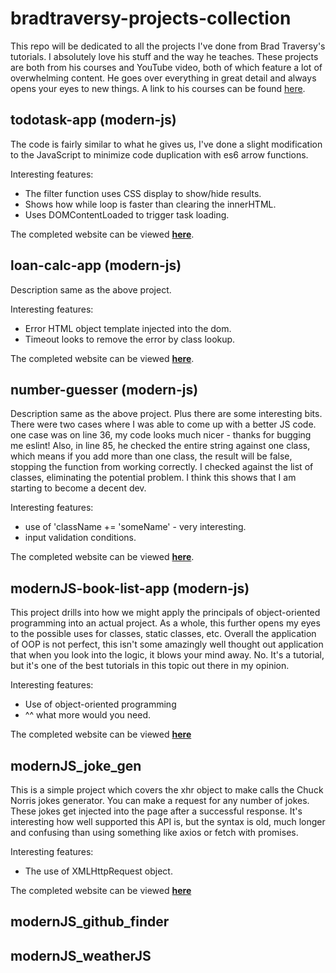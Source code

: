 # bradtraversy-projects-collection

This repo will be dedicated to all the projects I've done from Brad Traversy's tutorials. I absolutely love his stuff and the way he teaches. These projects are both from his courses and YouTube video, both of which feature a lot of overwhelming content. He goes over everything in great detail and always opens your eyes to new things. A link to his courses can be found [here](https://www.udemy.com/user/brad-traversy/).

## todotask-app (modern-js)

The code is fairly similar to what he gives us, I've done a slight modification to the JavaScript to minimize code duplication with es6 arrow functions.

Interesting features:

- The filter function uses CSS display to show/hide results.
- Shows how while loop is faster than clearing the innerHTML.
- Uses DOMContentLoaded to trigger task loading.

The completed website can be viewed **[here](https://w3althambition.github.io/bradtraversy-projects-collection/modernJS-todotask-app/index.html)**.

## loan-calc-app (modern-js)

Description same as the above project.

Interesting features:

- Error HTML object template injected into the dom.
- Timeout looks to remove the error by class lookup.

The completed website can be viewed **[here](https://w3althambition.github.io/bradtraversy-projects-collection/modernJS-loan-calc-app/index.html)**.

## number-guesser (modern-js)

Description same as the above project. Plus there are some interesting bits. There were two cases where I was able to come up with a better JS code. one case was on line 36, my code looks much nicer - thanks for bugging me eslint! Also, in line 85, he checked the entire string against one class, which means if you add more than one class, the result will be false, stopping the function from working correctly. I checked against the list of classes, eliminating the potential problem. I think this shows that I am starting to become a decent dev.

Interesting features:

- use of 'className += 'someName' - very interesting.
- input validation conditions.

The completed website can be viewed **[here](https://w3althambition.github.io/bradtraversy-projects-collection/modernJS-number-guesser/index.html)**.

## modernJS-book-list-app (modern-js)

This project drills into how we might apply the principals of object-oriented programming into an actual project. As a whole, this further opens my eyes to the possible uses for classes, static classes, etc. Overall the application of OOP is not perfect, this isn't some amazingly well thought out application that when you look into the logic, it blows your mind away. No. It's a tutorial, but it's one of the best tutorials in this topic out there in my opinion.

Interesting features:

- Use of object-oriented programming
- ^^ what more would you need.

The completed website can be viewed **[here](https://w3althambition.github.io/bradtraversy-projects-collection/modernJS-book-list-app/index.html)**

## modernJS_joke_gen

This is a simple project which covers the xhr object to make calls the Chuck Norris jokes generator. You can make a request for any number of jokes. These jokes get injected into the page after a successful response. It's interesting how well supported this API is, but the syntax is old, much longer and confusing than using something like axios or fetch with promises.

Interesting features:

- The use of XMLHttpRequest object.

The completed website can be viewed **[here](https://w3althambition.github.io/bradtraversy-projects-collection/modernJS-book-list-app/index.html)**

## modernJS_github_finder

## modernJS_weatherJS
